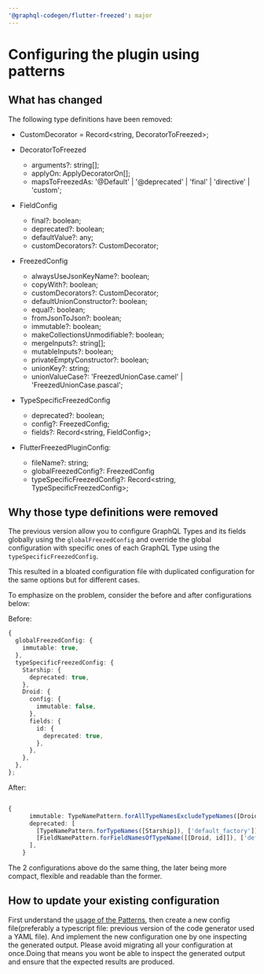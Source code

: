 ```yaml
---
'@graphql-codegen/flutter-freezed': major
---
```


# Configuring the plugin using patterns

## What has changed

The following type definitions have been removed:

- CustomDecorator = Record<string, DecoratorToFreezed>;

- DecoratorToFreezed
  - arguments?: string[];
  - applyOn: ApplyDecoratorOn[];
  - mapsToFreezedAs: '@Default' | '@deprecated' | 'final' | 'directive' | 'custom';

- FieldConfig
  - final?: boolean;
  - deprecated?: boolean;
  - defaultValue?: any;
  - customDecorators?: CustomDecorator;

- FreezedConfig
  - alwaysUseJsonKeyName?: boolean;
  - copyWith?: boolean;
  - customDecorators?: CustomDecorator;
  - defaultUnionConstructor?: boolean;
  - equal?: boolean;
  - fromJsonToJson?: boolean;
  - immutable?: boolean;
  - makeCollectionsUnmodifiable?: boolean;
  - mergeInputs?: string[];
  - mutableInputs?: boolean;
  - privateEmptyConstructor?: boolean;
  - unionKey?: string;
  - unionValueCase?: 'FreezedUnionCase.camel' | 'FreezedUnionCase.pascal';

- TypeSpecificFreezedConfig
  - deprecated?: boolean;
  - config?: FreezedConfig;
  - fields?: Record<string, FieldConfig>;

- FlutterFreezedPluginConfig:
  - fileName?: string;
  - globalFreezedConfig?: FreezedConfig
  - typeSpecificFreezedConfig?: Record<string, TypeSpecificFreezedConfig>;

## Why those type definitions were removed

The previous version allow you to configure GraphQL Types and its fields globally using the `globalFreezedConfig` and override the global configuration with specific ones of each GraphQL Type using the `typeSpecificFreezedConfig`.

This resulted in a bloated configuration file with duplicated configuration for the same options but for different cases.

To emphasize on the problem, consider the before and after configurations below:

Before:

```ts
{
  globalFreezedConfig: {
    immutable: true,
  },
  typeSpecificFreezedConfig: {
    Starship: {
      deprecated: true,
    },
    Droid: {
      config: {
        immutable: false,
      },
      fields: {
        id: {
          deprecated: true,
        },
      },
    },
  },
};
```

After:

```ts

{
      immutable: TypeNamePattern.forAllTypeNamesExcludeTypeNames([Droid]),
      deprecated: [
        [TypeNamePattern.forTypeNames([Starship]), ['default_factory']],
        [FieldNamePattern.forFieldNamesOfTypeName([[Droid, id]]), ['default_factory_parameter']],
      ],
    }
```

The 2 configurations above do the same thing, the later being more compact, flexible and readable than the former.

## How to update your existing configuration

First understand the [usage of the Patterns](https://the-guild.dev/graphql/codegen/docs/guides/flutter-freezed), then create a new config file(preferably a typescript file: previous version of the code generator used a YAML file).
And implement the new configuration one by one inspecting the generated output.
Please avoid migrating all your configuration at once.Doing that means you wont be able to inspect the generated output and ensure that the expected results are produced.

